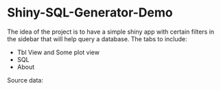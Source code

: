 # Shiny-SQL-Generator-Demo

The idea of the project is to have a simple shiny app with certain filters in the sidebar that will help query a database. The tabs to include:

 - Tbl View and Some plot view
 - SQL
 - About

Source data:
